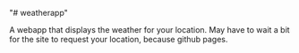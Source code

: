 "# weatherapp"

A webapp that displays the weather for your location.
May have to wait a bit for the site to request your location, because github pages.